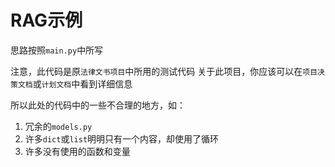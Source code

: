 # RAG示例

思路按照`main.py`中所写

注意，此代码是原`法律文书项目`中所用的测试代码
关于此项目，你应该可以在`项目决策文档`或`计划文档`中看到详细信息

所以此处的代码中的一些不合理的地方，如：
1. 冗余的`models.py`
2. 许多`dict`或`list`明明只有一个内容，却使用了循环
3. 许多没有使用的函数和变量
